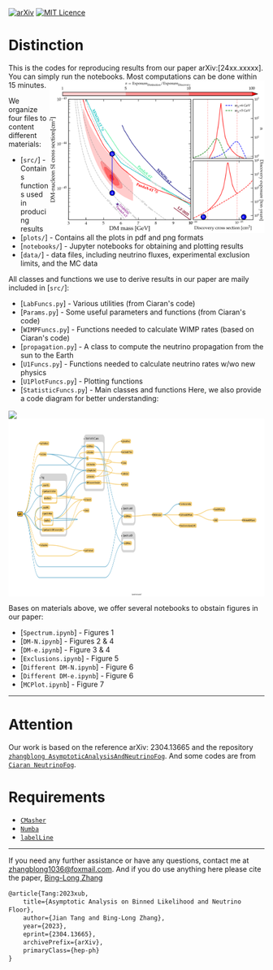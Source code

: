[![arXiv](https://img.shields.io/badge/arXiv-24xx.xxxxx-B31B1B.svg)](https://arxiv.org/abs/24xx.xxxxx)
[![MIT Licence](https://badges.frapsoft.com/os/mit/mit.svg?v=103)](https://opensource.org/licenses/mit-license.php)

# Distinction
This is the codes for reproducing results from our paper arXiv:[24xx.xxxxx]. You can simply run the notebooks. Most computations can be done within 15 minutes.
<img align="right" src="plots/png/DMNSISMvsDMNP.png" height="300">

We organize four files to content different materials:
* [`src/`] - Contains functions used in producing  results
* [`plots/`] - Contains all the plots in pdf and png formats
* [`notebooks/`] - Jupyter notebooks for obtaining and plotting results
* [`data/`] - data files, including neutrino fluxes, experimental exclusion limits, and the MC data

All classes and functions we use to derive results in our paper are maily included in [`src/`]:
* [`LabFuncs.py`] - Various utilities (from Ciaran's code)
* [`Params.py`] - Some useful parameters and functions (from Ciaran's code)
* [`WIMPFuncs.py`] - Functions needed to calculate WIMP rates (based on Ciaran's code)
* [`propagation.py`] - A class to compute the neutrino propagation from the sun to the Earth
* [`U1Funcs.py`] - Functions needed to calculate neutrino rates w/wo new physics
* [`U1PlotFuncs.py`] - Plotting functions
* [`StatisticFuncs.py`] - Main classes and functions
Here, we also provide a code diagram for better understanding:
<img align="center" src="Code Diagram.png" height="200">
<img align="center" src="Code Diagram 2.png" height="350">

Bases on materials above, we offer several notebooks to obstain figures in our paper:
* [`Spectrum.ipynb`] - Figures 1
* [`DM-N.ipynb`] - Figures 2 & 4
* [`DM-e.ipynb`] - Figure 3 & 4
* [`Exclusions.ipynb`] - Figure 5
* [`Different DM-N.ipynb`] - Figure 6
* [`Different DM-e.ipynb`] - Figure 6
* [`MCPlot.ipynb`] - Figure 7
---
# Attention
Our work is based on the reference arXiv: 2304.13665 and the repository [`zhangblong AsymptoticAnalysisAndNeutrinoFog`](https://github.com/zhangblong/AsymptoticAnalysisAndNeutrinoFog). And some codes are from [`Ciaran NeutrinoFog`](https://github.com/cajohare/NeutrinoFog/).

# Requirements
* [`CMasher`](https://cmasher.readthedocs.io/)
* [`Numba`](https://numba.pydata.org/)
* [`labelLine`](https://github.com/cphyc/matplotlib-label-lines)
---

If you need any further assistance or have any questions, contact me at zhangblong1036@foxmail.com. And if you do use anything here please cite the paper, [Bing-Long Zhang](https://arxiv.org/abs/2304.13665)
```
@article{Tang:2023xub,
    title={Asymptotic Analysis on Binned Likelihood and Neutrino Floor},
    author={Jian Tang and Bing-Long Zhang},
    year={2023},
    eprint={2304.13665},
    archivePrefix={arXiv},
    primaryClass={hep-ph}
}
```

